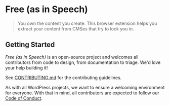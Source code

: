 # Free (as in Speech)

> You own the content you create. This browser extension helps you extract your content from CMSes that try to lock you in.

## Getting Started

*Free (as in Speech)* is an open-source project and welcomes all contributors from code to design, from documentation to triage. We'd love your help building it!

See [CONTRIBUTING.md](./CONTRIBUTING.md) for the contributing guidelines.

As with all WordPress projects, we want to ensure a welcoming environment for everyone. With that in mind, all contributors are expected to follow our [Code of Conduct](CODE_OF_CONDUCT.md).
